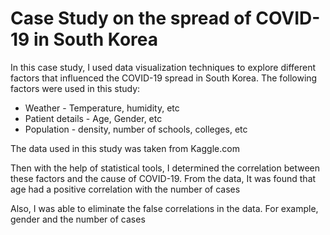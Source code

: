# Case Study on the spread of COVID-19 in South Korea
In this case study, I used data visualization techniques to explore different factors that influenced the COVID-19 spread in South Korea.
The following factors were used in this study:
+ Weather - Temperature, humidity, etc
+ Patient details - Age, Gender, etc
+ Population - density, number of schools, colleges, etc

The data used in this study was taken from Kaggle.com

Then with the help of statistical tools, I determined the correlation between these factors and the cause of COVID-19.
From the data, It was found that age had a positive correlation with the number of cases

Also, I was able to eliminate the false correlations in the data. 
For example, gender and the number of cases
